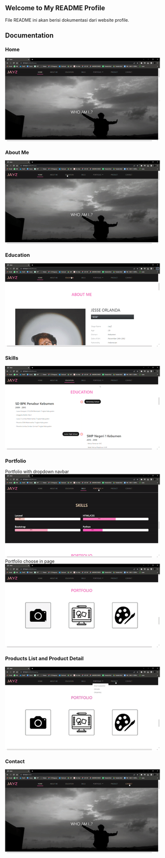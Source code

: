 ## Welcome to My README Profile
File README ini akan berisi dokumentasi dari website profile.


## Documentation
### Home
![Home](https://github.com/sifrajo/profile/blob/main/documentation/Home.gif)

### About Me
![AboutMe](https://github.com/sifrajo/profile/blob/main/documentation/About%20Me.gif)

### Education
![Education](https://github.com/sifrajo/profile/blob/main/documentation/Education.gif)

### Skills
![Skills](https://github.com/sifrajo/profile/blob/main/documentation/Skills.gif)

### Portfolio
Portfolio with dropdown navbar
<br>
![Portfolio](https://github.com/sifrajo/profile/blob/main/documentation/Portfolio%201.gif)
<br>
Portfolio choose in page
<br>
![Portfolio](https://github.com/sifrajo/profile/blob/main/documentation/Portfolio%202.gif)

### Products List and Product Detail
![Products](https://github.com/sifrajo/profile/blob/main/documentation/Products.gif)

### Contact
![Contact](https://github.com/sifrajo/profile/blob/main/documentation/Contact.gif)
